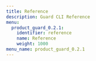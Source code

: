 ```yaml
---
title: Reference
description: Guard CLI Reference
menu:
  product_guard_0.2.1:
    identifier: reference
    name: Reference
    weight: 1000
menu_name: product_guard_0.2.1
---
```

